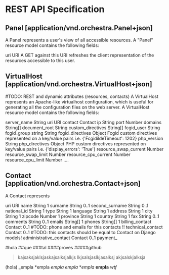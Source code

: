 REST API Specification
======================


Panel [application/vnd.orchestra.Panel+json]
--------------------------------------------
A Panel represents a user's view of all accessible resources.
A "Panel" resource model contains the following fields:

uri                     URI         A GET against this URI refreshes the client representation of the resources accessible to this user.


VirtualHost [application/vnd.orchestra.VirtualHost+json]
--------------------------------------------------------
#TODO: REST and dynamic attributes (resources, contacts)
A VirtualHost represents an Apache-like virtualhost configuration, which is useful for generating all the configuration files on the web server.
A VirtualHost resource model contains the following fields:

server_name             String
uri                     URI
contact                 Contact
ip                      String
port                    Number
domains                 String[]
document_root           String
custom_directives       String[]
fcgid_user              String
fcgid_group string      String
fcgid_directives        Object      Fcgid custom directives represented on a key/value pairs i.e. {'FcgidildeTimeout': 1202}
php_version             String
php_directives          Object      PHP custom directives represented on key/value pairs i.e. {'display_errors': 'True'}
resource_swap_current   Number
resource_swap_limit     Number
resource_cpu_current    Number
resource_cpu_limit      Number
....


Contact [application/vnd.orchestra.Contact+json]
------------------------------------------------
A Contact represents 

uri                     URI
name                    String      1
surname                 String      0..1
second_surname          String      0..1
national_id             String      1
type                    String      1
language                String      1
address                 String      1
city                    String      1
zipcode                 Number      1
province                String      1
country                 String      1
fax                     String      0..1
comments                String      0..1
emails                  String[]    1
phones                  String[]    1
billing_contact         Contact     0..1 #TODO: phone and emails for this contacts !!
technical_contact       Contact     0..1 #TODO: this contacts should be equal to Contact on Django models!
administrative_contact  Contact     0..1
payment_

#hola
##que
###tal
####proves
#####github

>kajsaksjaklsjaskajsalksjalkjs
>lkjsalsjaslkjasalksj
akjsalskjalksja

(hola)
_empla
*empla
*empla*
_empla_
**empla*
**empla**
*_wtf_*

